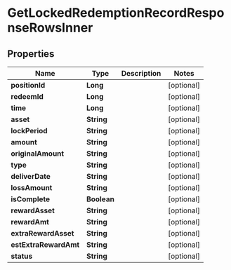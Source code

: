 

# GetLockedRedemptionRecordResponseRowsInner


## Properties

| Name | Type | Description | Notes |
|------------ | ------------- | ------------- | -------------|
|**positionId** | **Long** |  |  [optional] |
|**redeemId** | **Long** |  |  [optional] |
|**time** | **Long** |  |  [optional] |
|**asset** | **String** |  |  [optional] |
|**lockPeriod** | **String** |  |  [optional] |
|**amount** | **String** |  |  [optional] |
|**originalAmount** | **String** |  |  [optional] |
|**type** | **String** |  |  [optional] |
|**deliverDate** | **String** |  |  [optional] |
|**lossAmount** | **String** |  |  [optional] |
|**isComplete** | **Boolean** |  |  [optional] |
|**rewardAsset** | **String** |  |  [optional] |
|**rewardAmt** | **String** |  |  [optional] |
|**extraRewardAsset** | **String** |  |  [optional] |
|**estExtraRewardAmt** | **String** |  |  [optional] |
|**status** | **String** |  |  [optional] |



